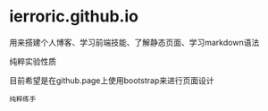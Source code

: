 # ierroric.github.io
用来搭建个人博客、学习前端技能、了解静态页面、学习markdown语法


纯粹实验性质


目前希望是在github.page上使用bootstrap来进行页面设计


`纯粹练手`
